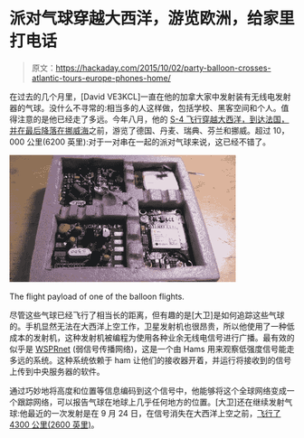 # 派对气球穿越大西洋，游览欧洲，给家里打电话

> 原文：<https://hackaday.com/2015/10/02/party-balloon-crosses-atlantic-tours-europe-phones-home/>

在过去的几个月里，[David VE3KCL]一直在他的加拿大家中发射装有无线电发射器的气球。没什么不寻常的:相当多的人这样做，包括学校、黑客空间和个人。值得注意的是他已经走了多远。今年八月，他的 [S-4 飞行穿越大西洋，到达法国，并在最后降落在挪威海](http://qrp-labs.com/ultimate3/ve3kcl-balloons/ve3kcl-s4.html)之前，游览了德国、丹麦、瑞典、芬兰和挪威。超过 10，000 公里(6200 英里):对于一对串在一起的派对气球来说，这已经不错了。

[![The flight payload of one of the balloon flights.](img/d457c5ca57386b6781bbee93a09e2239.png)](https://hackaday.com/wp-content/uploads/2015/09/party-balloon-crosses-atlantic.jpg)

The flight payload of one of the balloon flights.

尽管这些气球已经飞行了相当长的距离，但有趣的是[大卫]是如何追踪这些气球的。手机显然无法在大西洋上空工作，卫星发射机也很昂贵，所以他使用了一种低成本的发射机，这种发射机被编程为使用各种业余无线电信号进行广播。最有效的似乎是 [WSPRnet](http://wsprnet.org/drupal/) (弱信号传播网络)，这是一个由 Hams 用来观察低强度信号能走多远的系统。这种系统依赖于 ham 让他们的接收器开着，并运行将接收到的信号上传到中央服务器的软件。

通过巧妙地将高度和位置等信息编码到这个信号中，他能够将这个全球网络变成一个跟踪网络，可以报告气球在地球上几乎任何地方的位置。[大卫]还在继续发射气球:他最近的一次发射是在 9 月 24 日，在信号消失在大西洋上空之前，[飞行了 4300 公里(2600 英里)](http://qrp-labs.com/ultimate3/ve3kcl-balloons/ve3kcl-s6.html)。
